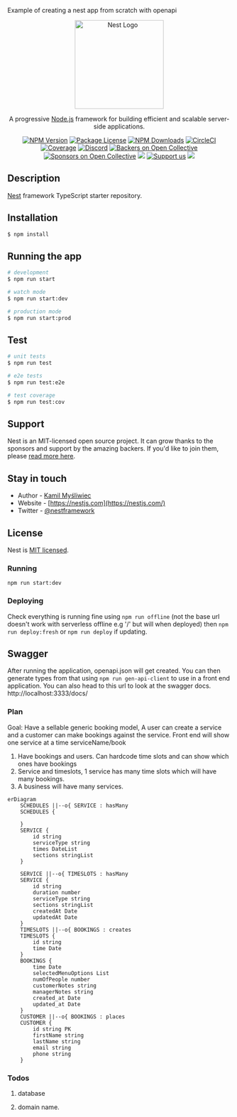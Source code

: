Example of creating a nest app from scratch with openapi

<p align="center">
  <a href="http://nestjs.com/" target="blank"><img src="https://nestjs.com/img/logo-small.svg" width="200" alt="Nest Logo" /></a>
</p>

[circleci-image]: https://img.shields.io/circleci/build/github/nestjs/nest/master?token=abc123def456
[circleci-url]: https://circleci.com/gh/nestjs/nest

  <p align="center">A progressive <a href="http://nodejs.org" target="_blank">Node.js</a> framework for building efficient and scalable server-side applications.</p>
    <p align="center">
<a href="https://www.npmjs.com/~nestjscore" target="_blank"><img src="https://img.shields.io/npm/v/@nestjs/core.svg" alt="NPM Version" /></a>
<a href="https://www.npmjs.com/~nestjscore" target="_blank"><img src="https://img.shields.io/npm/l/@nestjs/core.svg" alt="Package License" /></a>
<a href="https://www.npmjs.com/~nestjscore" target="_blank"><img src="https://img.shields.io/npm/dm/@nestjs/common.svg" alt="NPM Downloads" /></a>
<a href="https://circleci.com/gh/nestjs/nest" target="_blank"><img src="https://img.shields.io/circleci/build/github/nestjs/nest/master" alt="CircleCI" /></a>
<a href="https://coveralls.io/github/nestjs/nest?branch=master" target="_blank"><img src="https://coveralls.io/repos/github/nestjs/nest/badge.svg?branch=master#9" alt="Coverage" /></a>
<a href="https://discord.gg/G7Qnnhy" target="_blank"><img src="https://img.shields.io/badge/discord-online-brightgreen.svg" alt="Discord"/></a>
<a href="https://opencollective.com/nest#backer" target="_blank"><img src="https://opencollective.com/nest/backers/badge.svg" alt="Backers on Open Collective" /></a>
<a href="https://opencollective.com/nest#sponsor" target="_blank"><img src="https://opencollective.com/nest/sponsors/badge.svg" alt="Sponsors on Open Collective" /></a>
  <a href="https://paypal.me/kamilmysliwiec" target="_blank"><img src="https://img.shields.io/badge/Donate-PayPal-ff3f59.svg"/></a>
    <a href="https://opencollective.com/nest#sponsor"  target="_blank"><img src="https://img.shields.io/badge/Support%20us-Open%20Collective-41B883.svg" alt="Support us"></a>
  <a href="https://twitter.com/nestframework" target="_blank"><img src="https://img.shields.io/twitter/follow/nestframework.svg?style=social&label=Follow"></a>
</p>
  <!--[![Backers on Open Collective](https://opencollective.com/nest/backers/badge.svg)](https://opencollective.com/nest#backer)
  [![Sponsors on Open Collective](https://opencollective.com/nest/sponsors/badge.svg)](https://opencollective.com/nest#sponsor)-->

## Description

[Nest](https://github.com/nestjs/nest) framework TypeScript starter repository.

## Installation

```bash
$ npm install
```

## Running the app

```bash
# development
$ npm run start

# watch mode
$ npm run start:dev

# production mode
$ npm run start:prod
```

## Test

```bash
# unit tests
$ npm run test

# e2e tests
$ npm run test:e2e

# test coverage
$ npm run test:cov
```

## Support

Nest is an MIT-licensed open source project. It can grow thanks to the sponsors and support by the amazing backers. If you'd like to join them, please [read more here](https://docs.nestjs.com/support).

## Stay in touch

- Author - [Kamil Myśliwiec](https://kamilmysliwiec.com)
- Website - [https://nestjs.com](https://nestjs.com/)
- Twitter - [@nestframework](https://twitter.com/nestframework)

## License

Nest is [MIT licensed](LICENSE).


### Running
`npm run start:dev`

### Deploying
Check everything is running fine using `npm run offline` (not the base url doesn't work with serverless offline e.g '/' but will when deployed)
then `npm run deploy:fresh` or `npm run deploy` if updating.

## Swagger
After running the application, openapi.json will get created. You can then generate types from that using `npm run gen-api-client` to use in a front end application.
You can also head to this url to look at the swagger docs.
http://localhost:3333/docs/


### Plan
Goal: Have a sellable generic booking model, A user can create a service and a customer can make bookings against the service. Front end will show one service at a time serviceName/book
1. Have bookings and users. Can hardcode time slots and can show which ones have bookings
2. Service and timeslots, 1 service has many time slots which will have many bookings.
3. A business will have many services.

```mermaid
erDiagram
    SCHEDULES ||--o{ SERVICE : hasMany
    SCHEDULES {

    }
    SERVICE {
        id string
        serviceType string
        times DateList
        sections stringList
    }

    SERVICE ||--o{ TIMESLOTS : hasMany
    SERVICE {
        id string
        duration number
        serviceType string
        sections stringList
        createdAt Date
        updatedAt Date
    } 
    TIMESLOTS ||--o{ BOOKINGS : creates
    TIMESLOTS {
        id string
        time Date
    }
    BOOKINGS {
        time Date
        selectedMenuOptions List
        numOfPeople number
        customerNotes string
        managerNotes string
        created_at Date
        updated_at Date
    }
    CUSTOMER ||--o{ BOOKINGS : places
    CUSTOMER {
        id string PK
        firstName string
        lastName string
        email string
        phone string
    }
```


### Todos
1. database

10. domain name.
